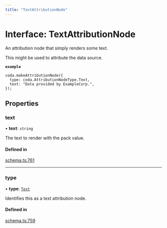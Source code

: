 ```yaml
---
title: "TextAttributionNode"
---
```

# Interface: TextAttributionNode

An attribution node that simply renders some text.

This might be used to attribute the data source.

**`example`**
```
coda.makeAttributionNode({
  type: coda.AttributionNodeType.Text,
  text: "Data provided by ExampleCorp.",
});
```

## Properties

### text

• **text**: `string`

The text to render with the pack value.

#### Defined in

[schema.ts:761](https://github.com/coda/packs-sdk/blob/main/schema.ts#L761)

___

### type

• **type**: [`Text`](../enums/AttributionNodeType.md#text)

Identifies this as a text attribution node.

#### Defined in

[schema.ts:759](https://github.com/coda/packs-sdk/blob/main/schema.ts#L759)

